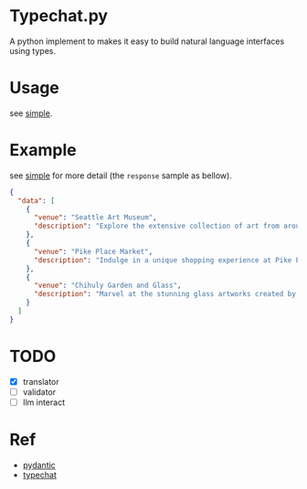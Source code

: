 # Typechat.py

A python implement to makes it easy to build natural language interfaces using types.

# Usage
see [simple](example/simple).

# Example
see [simple](example/simple) for more detail (the `response` sample as bellow).

```json
{
  "data": [
    {
      "venue": "Seattle Art Museum",
      "description": "Explore the extensive collection of art from around the world at the Seattle Art Museum. From contemporary art to ancient artifacts, there is something for everyone to enjoy."
    },
    {
      "venue": "Pike Place Market",
      "description": "Indulge in a unique shopping experience at Pike Place Market. Browse through local produce, crafts, and specialty shops, and enjoy a variety of delicious food options."
    },
    {
      "venue": "Chihuly Garden and Glass",
      "description": "Marvel at the stunning glass artworks created by Dale Chihuly at the Chihuly Garden and Glass exhibit. The vibrant colors and intricate designs are sure to captivate your senses."
    }
  ]
}
```


# TODO
- [x] translator
- [ ] validator
- [ ] llm interact

# Ref
- [pydantic](https://github.com/pydantic/pydantic)
- [typechat](https://github.com/microsoft/TypeChat)